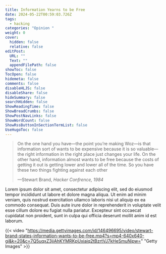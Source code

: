 ```yaml
---
title: Information Yearns to be Free
date: 2024-05-22T00:59:03.726Z
tags:
  - hacking
categories: "Opinion "
weight: 0
cover:
  hidden: false
  relative: false
editPost:
  URL: ""
  Text: ""
  appendFilePath: false
showToc: false
TocOpen: false
hidemeta: false
comments: false
disableHLJS: false
disableShare: false
hideSummary: false
searchHidden: false
ShowReadingTime: false
ShowBreadCrumbs: false
ShowPostNavLinks: false
ShowWordCount: false
ShowRssButtonInSectionTermList: false
UseHugoToc: false
---
```

<blockquote cite="https://www.gettyimages.in/detail/video/at-the-first-hackers-conference-in-1984-steve-wozniak-and-news-footage/146496695">
  <p>On the one hand you have—the point you’re making Woz—is that information sort of wants to be expensive because it is so valuable—the right information in the right place just changes your life. On the other hand, information almost wants to be free because the costs of getting it out is getting lower and lower all of the time. So you have these two things fighting against each other</p>
  <footer>—Stewart Brand, <cite>Hacker Confrence, 1984 </footer>
</blockquote>

Lorem ipsum dolor sit amet, consectetur adipiscing elit, sed do eiusmod tempor incididunt ut labore et dolore magna aliqua. Ut enim ad minim veniam, quis nostrud exercitation ullamco laboris nisi ut aliquip ex ea commodo consequat. Duis aute irure dolor in reprehenderit in voluptate velit esse cillum dolore eu fugiat nulla pariatur. Excepteur sint occaecat cupidatat non proident, sunt in culpa qui officia deserunt mollit anim id est laborum.

{{< video "https://media.gettyimages.com/id/146496695/video/stewart-brand-states-information-wants-to-be-free.mp4?s=mp4-640x640-gi&k=20&c=7Q5uqxZ3jiAhKYMRKpUxiaiq2tBzrtVJ7kHeSmuNipw=" "Getty Images" >}}